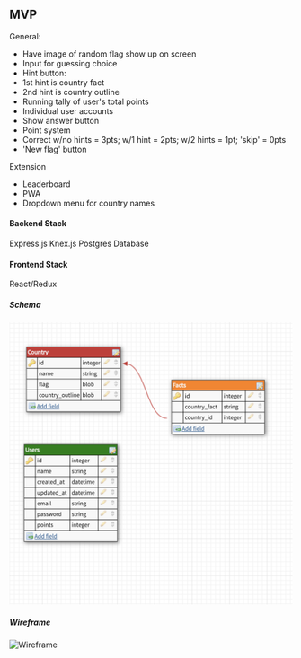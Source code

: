 ## MVP

General:
* Have image of random flag show up on screen
* Input for guessing choice
* Hint button:
* 1st hint is country fact
* 2nd hint is country outline
* Running tally of user's total points
* Individual user accounts
* Show answer button
* Point system
* Correct w/no hints = 3pts; w/1 hint = 2pts; w/2 hints = 1pt; 'skip' = 0pts
* 'New flag' button

Extension
* Leaderboard
* PWA
* Dropdown menu for country names

#### Backend Stack
Express.js
Knex.js
Postgres Database

#### Frontend Stack
React/Redux

##### Schema
<img src='assets/schema.png' alt='Wireframe' width='700' >

##### Wireframe
<img src='images/schema.png' alt='Wireframe' width='700' >

